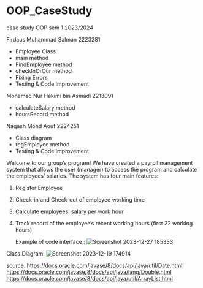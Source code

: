# OOP_CaseStudy
case study OOP sem 1 2023/2024

Firdaus Muhammad Salman 2223281
- Employee Class
- main method
- FindEmployee method
- checkInOrOur method
- Fixing Errors
- Testing & Code Improvement
  
Mohamad Nur Hakimi bin Asmadi 2213091
- calculateSalary method
- hoursRecord method
  
Naqash Mohd Aouf 2224251
- Class diagram
- regEmployee method
- Testing & Code Improvement

Welcome to our group’s program! We have created a payroll management system that allows the user (manager) to access the program and calculate the employees’ salaries. The system has four main features:

1. Register Employee
2. Check-in and Check-out of employee working time
3. Calculate employees’ salary per work hour
4. Track record of the employee’s recent working hours (first 22 working hours)
   
   Example of code interface :
   ![Screenshot 2023-12-27 185333](https://github.com/salmanfrds/OOP_CaseStudy/assets/153048665/42a01abc-b281-48cf-864d-4a33584f6bf8)


Class Diagram: ![Screenshot 2023-12-19 174914](https://github.com/salmanfrds/OOP_CaseStudy/assets/153048665/d23f7118-9250-476a-a50c-14764b6f430d)


source:
https://docs.oracle.com/javase/8/docs/api/java/util/Date.html
https://docs.oracle.com/javase/8/docs/api/java/lang/Double.html
https://docs.oracle.com/javase/8/docs/api/java/util/ArrayList.html
